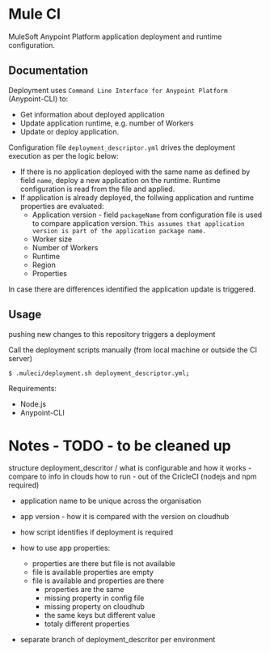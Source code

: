 # Mule CI

MuleSoft Anypoint Platform application deployment and runtime configuration.

## Documentation

Deployment uses `Command Line Interface for Anypoint Platform` (Anypoint-CLI) to:
* Get information about deployed application
* Update application runtime, e.g. number of Workers
* Update or deploy application.

Configuration file `deployment_descriptor.yml` drives the deployment execution as per the logic below:

* If there is no application deployed with the same name as defined by field `name`, deploy a new application on the runtime. Runtime configuration is read from the file and applied.
* If application is already deployed, the follwing application and runtime properties are evaluated:
    * Application version - field `packageName` from configuration file is used to compare application version. `This assumes that application version is part of the application package name.`
    * Worker size
    * Number of Workers
    * Runtime
    * Region
    * Properties

In case there are differences identified the application update is triggered.

## Usage

pushing new changes to this repository triggers a deployment

Call the deployment scripts manually (from local machine or outside the CI server)
```sh
$ .muleci/deployment.sh deployment_descriptor.yml;
```

Requirements: 
* Node.js
* Anypoint-CLI




# Notes - TODO - to be cleaned up

structure
deployment_descritor / what is configurable and how it works - compare to info in clouds
how to run - out of the CricleCI
 (nodejs and npm required)


- application name to be unique across the organisation
- app version - how it is compared with the version on cloudhub
- how script identifies if deployment is required
- how to use app properties:

	- properties are there but file is not available
	- file is available properties are empty
	- file is available and properties are there
		- properties are the same
		- missing property in config file
		- missing property on cloudhub
		- the same keys but different value
		- totaly different properties

- separate branch of deployment_descritor per environment
